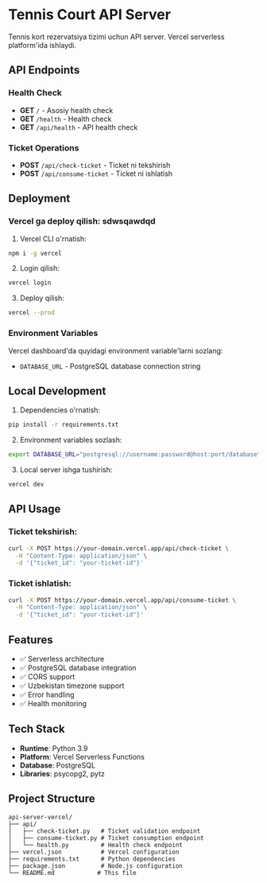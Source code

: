 # Tennis Court API Server

Tennis kort rezervatsiya tizimi uchun API server. Vercel serverless platform'ida ishlaydi.

## API Endpoints

### Health Check
- **GET** `/` - Asosiy health check
- **GET** `/health` - Health check
- **GET** `/api/health` - API health check

### Ticket Operations
- **POST** `/api/check-ticket` - Ticket ni tekshirish
- **POST** `/api/consume-ticket` - Ticket ni ishlatish

## Deployment

### Vercel ga deploy qilish: sdwsqawdqd

1. Vercel CLI o'rnatish:
```bash
npm i -g vercel
```

2. Login qilish:
```bash
vercel login
```

3. Deploy qilish:
```bash
vercel --prod
```

### Environment Variables

Vercel dashboard'da quyidagi environment variable'larni sozlang:

- `DATABASE_URL` - PostgreSQL database connection string

## Local Development

1. Dependencies o'rnatish:
```bash
pip install -r requirements.txt
```

2. Environment variables sozlash:
```bash
export DATABASE_URL="postgresql://username:password@host:port/database"
```

3. Local server ishga tushirish:
```bash
vercel dev
```

## API Usage

### Ticket tekshirish:
```bash
curl -X POST https://your-domain.vercel.app/api/check-ticket \
  -H "Content-Type: application/json" \
  -d '{"ticket_id": "your-ticket-id"}'
```

### Ticket ishlatish:
```bash
curl -X POST https://your-domain.vercel.app/api/consume-ticket \
  -H "Content-Type: application/json" \
  -d '{"ticket_id": "your-ticket-id"}'
```

## Features

- ✅ Serverless architecture
- ✅ PostgreSQL database integration  
- ✅ CORS support
- ✅ Uzbekistan timezone support
- ✅ Error handling
- ✅ Health monitoring

## Tech Stack

- **Runtime**: Python 3.9
- **Platform**: Vercel Serverless Functions
- **Database**: PostgreSQL
- **Libraries**: psycopg2, pytz

## Project Structure

```
api-server-vercel/
├── api/
│   ├── check-ticket.py   # Ticket validation endpoint
│   ├── consume-ticket.py # Ticket consumption endpoint
│   └── health.py         # Health check endpoint
├── vercel.json           # Vercel configuration
├── requirements.txt      # Python dependencies
├── package.json          # Node.js configuration
└── README.md            # This file
```
